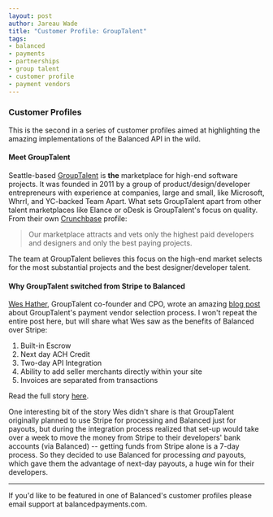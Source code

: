 ```yaml
---
layout: post
author: Jareau Wade
title: "Customer Profile: GroupTalent"
tags:
- balanced
- payments
- partnerships
- group talent
- customer profile
- payment vendors
---
```


### Customer Profiles
This is the second in a series of customer profiles aimed at highlighting the amazing implementations of the Balanced API in the wild. 


#### Meet GroupTalent
Seattle-based [GroupTalent](https://grouptalent.com/main/employers/) is __the__ marketplace for high-end software projects. It was founded in 2011 by a group of product/design/developer entrepreneurs with experience at companies, large and small, like Microsoft, Whrrl, and YC-backed Team Apart. What sets GroupTalent apart from other talent marketplaces like Elance or oDesk is GroupTalent's focus on quality. From their own [Crunchbase](http://www.crunchbase.com/company/grouptalent) profile:
>Our marketplace attracts and vets only the highest paid developers and designers and only the best paying projects.

The team at GroupTalent believes this focus on the high-end market selects for the most substantial projects and the best designer/developer talent.

#### Why GroupTalent switched from Stripe to Balanced
[Wes Hather](https://grouptalent.com/talent/376), GroupTalent co-founder and CPO, wrote an amazing [blog post](https://grouptalent.com/blog/why-we-switched-from-stripe-to-balanced) about GroupTalent's payment vendor selection process. I won't repeat the entire post here, but will share what Wes saw as the benefits of Balanced over Stripe:

1. Built-in Escrow
2. Next day ACH Credit
3. Two-day API Integration
4. Ability to add seller merchants directly within your site
5. Invoices are separated from transactions

Read the full story [here](https://grouptalent.com/blog/why-we-switched-from-stripe-to-balanced).

One interesting bit of the story Wes didn't share is that GroupTalent originally planned to use Stripe for processing and Balanced just for payouts, but during the integration process realized that set-up would take over a week to move the money from Stripe to their developers' bank accounts (via Balanced) -- getting funds from Stripe alone is a 7-day process. So they decided to use Balanced for processing _and_ payouts, which gave them the advantage of next-day payouts, a huge win for their developers. 

---
 If you'd like to be featured in one of Balanced's customer profiles please email support at balancedpayments.com.
 
